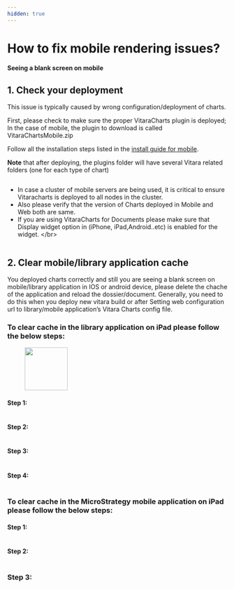 ```yaml
---
hidden: true
---
```


# How to fix mobile rendering issues?

#### Seeing a blank screen on mobile <a href="#seeing-a-blank-screen-on-mobile" id="seeing-a-blank-screen-on-mobile"></a>

## **1. Check your deployment**

This issue is typically caused by wrong configuration/deployment of charts.

First, please check to make sure the proper VitaraCharts plugin is deployed; In the case of mobile, the plugin to download is called VitaraChartsMobile.zip

Follow all the installation steps listed in the [install guide for mobile](https://docs.vitaracharts.com/install-docs/installing-on-microstrategy-mobile).

**Note** that after deploying, the plugins folder will have several Vitara related folders (one for each type of chart)

<figure><img src="../.gitbook/assets/image (6) (1) (1).png" alt=""><figcaption></figcaption></figure>

* In case a cluster of mobile servers are being used, it is critical to ensure Vitaracharts is deployed to all nodes in the cluster.
* Also please verify that the version of Charts deployed in Mobile and Web both are same.
* If you are using VitaraCharts for Documents please make sure that Display widget option in (iPhone, iPad,Android..etc) is enabled for the widget. \</br>

<figure><img src="../.gitbook/assets/image (7) (1).png" alt=""><figcaption></figcaption></figure>

## **2. Clear mobile/library application cache**

You deployed charts correctly and still you are seeing a blank screen on mobile/library application in IOS or android device, please delete the chache of the application and reload the dossier/document. Generally, you need to do this when you deploy new vitara build or after Setting web configuration url to library/mobile application’s Vitara Charts config file.

### **To clear cache in the library application on iPad please follow the below steps:**&#x20;

<figure><img src="../.gitbook/assets/image (29).png" alt="" width="98"><figcaption></figcaption></figure>

#### **Step 1:**

<figure><img src="../.gitbook/assets/image (8) (1).png" alt=""><figcaption></figcaption></figure>

#### Step 2:

<figure><img src="../.gitbook/assets/image (9) (1).png" alt=""><figcaption></figcaption></figure>

#### Step 3:

<figure><img src="../.gitbook/assets/image (10).png" alt=""><figcaption></figcaption></figure>

#### Step 4:

<figure><img src="../.gitbook/assets/image (11).png" alt=""><figcaption></figcaption></figure>

### **To clear cache in the MicroStrategy mobile application on iPad please follow the below steps:**&#x20;

#### Step 1:

<figure><img src="../.gitbook/assets/image (12).png" alt=""><figcaption></figcaption></figure>

#### Step 2:

<figure><img src="../.gitbook/assets/image (13).png" alt=""><figcaption></figcaption></figure>

### Step 3:

<figure><img src="../.gitbook/assets/image (14).png" alt=""><figcaption></figcaption></figure>
